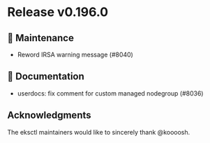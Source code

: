 # Release v0.196.0

## 🧰 Maintenance

- Reword IRSA warning message (#8040)

## 📝 Documentation

- userdocs: fix comment for custom managed nodegroup (#8036)

## Acknowledgments

The eksctl maintainers would like to sincerely thank @koooosh.

